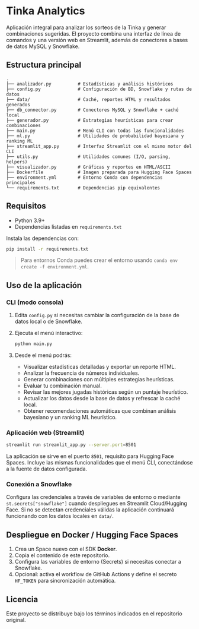 # Tinka Analytics

Aplicación integral para analizar los sorteos de la Tinka y generar combinaciones
sugeridas. El proyecto combina una interfaz de línea de comandos y una versión
web en Streamlit, además de conectores a bases de datos MySQL y Snowflake.

## Estructura principal

```
.
├── analizador.py          # Estadísticas y análisis históricos
├── config.py              # Configuración de BD, Snowflake y rutas de datos
├── data/                  # Caché, reportes HTML y resultados generados
├── db_connector.py        # Conectores MySQL y Snowflake + caché local
├── generador.py           # Estrategias heurísticas para crear combinaciones
├── main.py                # Menú CLI con todas las funcionalidades
├── ml.py                  # Utilidades de probabilidad bayesiana y ranking ML
├── streamlit_app.py       # Interfaz Streamlit con el mismo motor del CLI
├── utils.py               # Utilidades comunes (I/O, parsing, helpers)
├── visualizador.py        # Gráficas y reportes en HTML/ASCII
├── Dockerfile             # Imagen preparada para Hugging Face Spaces
├── environment.yml        # Entorno Conda con dependencias principales
└── requirements.txt       # Dependencias pip equivalentes
```

## Requisitos

- Python 3.9+
- Dependencias listadas en `requirements.txt`

Instala las dependencias con:

```bash
pip install -r requirements.txt
```

> Para entornos Conda puedes crear el entorno usando
> `conda env create -f environment.yml`.

## Uso de la aplicación

### CLI (modo consola)

1. Edita `config.py` si necesitas cambiar la configuración de la base de datos
   local o de Snowflake.
2. Ejecuta el menú interactivo:

   ```bash
   python main.py
   ```

3. Desde el menú podrás:
   - Visualizar estadísticas detalladas y exportar un reporte HTML.
   - Analizar la frecuencia de números individuales.
   - Generar combinaciones con múltiples estrategias heurísticas.
   - Evaluar tu combinación manual.
   - Revisar las mejores jugadas históricas según un puntaje heurístico.
   - Actualizar los datos desde la base de datos y refrescar la caché local.
   - Obtener recomendaciones automáticas que combinan análisis bayesiano y
     un ranking ML heurístico.

### Aplicación web (Streamlit)

```bash
streamlit run streamlit_app.py --server.port=8501
```

La aplicación se sirve en el puerto `8501`, requisito para Hugging Face Spaces.
Incluye las mismas funcionalidades que el menú CLI, conectándose a la fuente de
datos configurada.

### Conexión a Snowflake

Configura las credenciales a través de variables de entorno o mediante
`st.secrets["snowflake"]` cuando despliegues en Streamlit Cloud/Hugging Face.
Si no se detectan credenciales válidas la aplicación continuará funcionando con
los datos locales en `data/`.

## Despliegue en Docker / Hugging Face Spaces

1. Crea un Space nuevo con el SDK **Docker**.
2. Copia el contenido de este repositorio.
3. Configura las variables de entorno (Secrets) si necesitas conectar a
   Snowflake.
4. Opcional: activa el workflow de GitHub Actions y define el secreto
   `HF_TOKEN` para sincronización automática.

## Licencia

Este proyecto se distribuye bajo los términos indicados en el repositorio
original.
